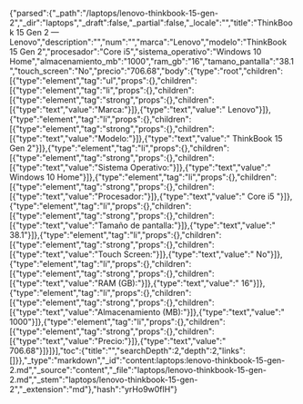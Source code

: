 {"parsed":{"_path":"/laptops/lenovo-thinkbook-15-gen-2","_dir":"laptops","_draft":false,"_partial":false,"_locale":"","title":"ThinkBook 15 Gen 2 — Lenovo","description":"","num":"","marca":"Lenovo","modelo":"ThinkBook 15 Gen 2","procesador":"Core i5","sistema_operativo":"Windows 10 Home","almacenamiento_mb":"1000","ram_gb":"16","tamano_pantalla":"38.1","touch_screen":"No","precio":"706.68","body":{"type":"root","children":[{"type":"element","tag":"ul","props":{},"children":[{"type":"element","tag":"li","props":{},"children":[{"type":"element","tag":"strong","props":{},"children":[{"type":"text","value":"Marca:"}]},{"type":"text","value":" Lenovo"}]},{"type":"element","tag":"li","props":{},"children":[{"type":"element","tag":"strong","props":{},"children":[{"type":"text","value":"Modelo:"}]},{"type":"text","value":" ThinkBook 15 Gen 2"}]},{"type":"element","tag":"li","props":{},"children":[{"type":"element","tag":"strong","props":{},"children":[{"type":"text","value":"Sistema Operativo:"}]},{"type":"text","value":" Windows 10 Home"}]},{"type":"element","tag":"li","props":{},"children":[{"type":"element","tag":"strong","props":{},"children":[{"type":"text","value":"Procesador:"}]},{"type":"text","value":" Core i5 "}]},{"type":"element","tag":"li","props":{},"children":[{"type":"element","tag":"strong","props":{},"children":[{"type":"text","value":"Tamaño de pantalla:"}]},{"type":"text","value":" 38.1"}]},{"type":"element","tag":"li","props":{},"children":[{"type":"element","tag":"strong","props":{},"children":[{"type":"text","value":"Touch Screen:"}]},{"type":"text","value":" No"}]},{"type":"element","tag":"li","props":{},"children":[{"type":"element","tag":"strong","props":{},"children":[{"type":"text","value":"RAM (GB):"}]},{"type":"text","value":" 16"}]},{"type":"element","tag":"li","props":{},"children":[{"type":"element","tag":"strong","props":{},"children":[{"type":"text","value":"Almacenamiento (MB):"}]},{"type":"text","value":" 1000"}]},{"type":"element","tag":"li","props":{},"children":[{"type":"element","tag":"strong","props":{},"children":[{"type":"text","value":"Precio:"}]},{"type":"text","value":" 706.68"}]}]}],"toc":{"title":"","searchDepth":2,"depth":2,"links":[]}},"_type":"markdown","_id":"content:laptops:lenovo-thinkbook-15-gen-2.md","_source":"content","_file":"laptops/lenovo-thinkbook-15-gen-2.md","_stem":"laptops/lenovo-thinkbook-15-gen-2","_extension":"md"},"hash":"yrHo9w0flH"}
